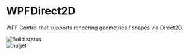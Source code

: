# WPFDirect2D
WPF Control that supports rendering geometries / shapes via Direct2D.

![Build status](https://ci.appveyor.com/api/projects/status/e5k5e676yp06h52c?svg=true) <br/>
[![nuget](https://img.shields.io/nuget/v/WPF.Direct2D.Surface.svg)](https://www.nuget.org/packages/WPF.Direct2D.Surface/)
